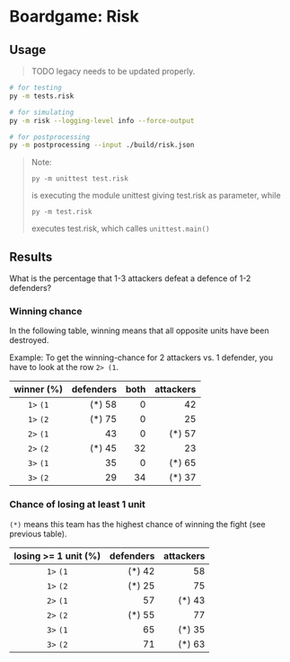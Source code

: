 # Boardgame: Risk

## Usage

> TODO legacy needs to be updated properly.

```zsh
# for testing
py -m tests.risk

# for simulating
py -m risk --logging-level info --force-output

# for postprocessing
py -m postprocessing --input ./build/risk.json
```

> Note:
>
> `py -m unittest test.risk`
>
> is executing the module unittest giving test.risk as parameter, while
>
> `py -m test.risk`
>
> executes test.risk, which calles `unittest.main()`

## Results

What is the percentage that 1-3 attackers defeat a defence of 1-2 defenders?

### Winning chance

In the following table, winning means that all opposite units have been destroyed.

Example: To get the winning-chance for 2 attackers vs. 1 defender, you have to look at the row `2> (1`.

| winner (%) |   defenders   |    both     |   attackers   |
|:----------:|--------------:|------------:|--------------:|
|  `1>` `(1` |     (*) 58    |         0   |         42    |
|  `1>` `(2` |     (*) 75    |         0   |         25    |
|  `2>` `(1` |         43    |         0   |     (*) 57    |
|  `2>` `(2` |     (*) 45    |        32   |         23    |
|  `3>` `(1` |         35    |         0   |     (*) 65    |
|  `3>` `(2` |         29    |        34   |     (*) 37    |

### Chance of losing at least 1 unit

`(*)` means this team has the highest chance of winning the fight (see previous table).

| losing >= 1 unit (%) |   defenders   |   attackers   |
|:--------------------:|--------------:|--------------:|
|      `1>` `(1`       |   (*) 42      |       58      |
|      `1>` `(2`       |   (*) 25      |       75      |
|      `2>` `(1`       |       57      |   (*) 43      |
|      `2>` `(2`       |   (*) 55      |       77      |
|      `3>` `(1`       |       65      |   (*) 35      |
|      `3>` `(2`       |       71      |   (*) 63      |
